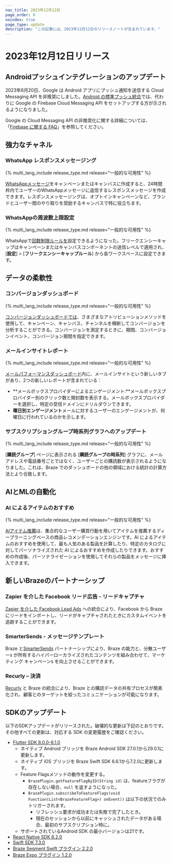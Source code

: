 ```yaml
---
nav_title: 2023年12月12日
page_order: 0
noindex: true
page_type: update
description: "この記事には、2023年12月12日のリリースノートが含まれています。"
---
```


# 2023年12月12日リリース

## Androidプッシュインテグレーションのアップデート

2023年6月20日、Google は Android アプリにプッシュ通知を送信する Cloud Messaging API を非推奨にしました。[Android の標準プッシュ統合](https://www.braze.com/docs/developer_guide/platform_integration_guides/android/push_notifications/android/integration/standard_integration/)では、代わりに Google の Firebase Cloud Messaging API をセットアップする方が示されるようになりました。

Google の Cloud Messaging API の非推奨化に関する詳細については、「[Firebase に関する FAQ](https://firebase.google.com/support/faq#fcm-23-deprecation)」を参照してください。

## 強力なチャネル

### WhatsApp レスポンスメッセージング

{% multi_lang_include release_type.md release="一般的な可用性" %}

[WhatsAppメッセージ]({{site.baseurl}}/user_guide/message_building_by_channel/whatsapp/whatsapp_campaign/create/#response-messages)をキャンペーンまたはキャンバスに作成すると、24時間枠内でユーザーのWhatsAppメッセージに返信するレスポンスメッセージを作成できます。レスポンスメッセージングは、オプトインキャンペーンなど、ブランドとユーザー間のやり取りを奨励するキャンバスで特に役立ちます。

### WhatsAppの周波数上限設定

{% multi_lang_include release_type.md release="一般的な可用性" %}

WhatsAppで[回数制限ルールを]({{site.baseurl}}/user_guide/engagement_tools/campaigns/building_campaigns/rate-limiting/#frequency-capping)設定できるようになった。フリークエンシーキャップはキャンペーンまたはキャンバスコンポーネントの送信レベルで適用され、[**設定**] > [**フリークエンシーキャップルール**] から各ワークスペースに設定できます。  

## データの柔軟性

### コンバージョンダッシュボード

{% multi_lang_include release_type.md release="一般的な可用性" %}

[コンバージョンダッシュボードでは]({{site.baseurl}}/user_guide/analytics/dashboard/conversions_dashboard/)、さまざまなアトリビューションメソッドを使用して、キャンペーン、キャンバス、チャンネルを横断してコンバージョンを分析することができる。コンバージョンを測定するときに、期間、コンバージョンイベント、コンバージョン期間を指定できます。

### メールインサイトレポート

{% multi_lang_include release_type.md release="一般的な可用性" %}

[メールパフォーマンスダッシュボード]({{site.baseurl}}/user_guide/data_and_analytics/analytics/email_performance_dashboard/#email-insights-dashboard)内に、メールインサイトという新しいタブがあり、2つの新しいレポートが含まれている：

- **メールボックスプロバイダーによるエンゲージメント:**メールボックスプロバイダー別のクリック数と開封数を表示する。メールボックスプロバイダーを選択し、特定の受信ドメインにドリルダウンできます。
- **曜日別エンゲージメント**メールに対するユーザーのエンゲージメントが、何曜日に行われているのかを示します。

### サブスクリプショングループ時系列グラフへのアップデート

{% multi_lang_include release_type.md release="一般的な可用性" %}

[**購読グループ**] ページに表示される [**購読グループの時系列**] グラフに、メールアドレスや電話番号ごとではなく、ユーザーごとの購読数が表示されるようになりました。これは、Braze でのダッシュボードの他の領域における統計の計算方法とより合致します。

## AIとMLの自動化

### AI によるアイテムのおすすめ

{% multi_lang_include release_type.md release="一般的な可用性" %}

[AIアイテム推薦]({{site.baseurl}}/ai_item_recommendations)は、集合的なユーザー購買行動を用いてアイテムを推薦するディープラーニングベースの商品レコメンデーションエンジンです。AI によるアイテムのおすすめを使用して、最も人気のある製品を計算したり、特定のカタログに対してパーソナライズされた AI によるおすすめを作成したりできます。おすすめの作成後、パーソナライゼーションを使用してそれらの製品をメッセージに挿入できます。

## 新しいBrazeのパートナーシップ

### Zapier を介した Facebook リード広告 - リードキャプチャ

[Zapier を介した Facebook Lead Ads]({{site.baseurl}}/partners/data_and_analytics/leads_capture/facebook_via_zapier/) への統合により、Facebook から Braze にリードをインポートし、リードがキャプチャされたときにカスタムイベントを追跡することができます。

### SmarterSends - メッセージテンプレート

Braze と[SmarterSends]({{site.baseurl}}/partners/message_orchestration/templates/smartersends/) パートナーシップにより、Braze の能力と、分散ユーザーs が所有するハイパーローカライズされたコンテンツを組み合わせて、マーケティング キャンペーンs を向上させることができます。

### Recurly – 決済

[Recurly]({{site.baseurl}}/partners/ecommerce/ordering_payments_subscription/recurly/) と Braze の統合により、Braze との購読データの共有プロセスが簡素化され、顧客とのターゲットを絞ったコミュニケーションが可能になります。

## SDKのアップデート

以下のSDKアップデートがリリースされた。破壊的な更新は下記のとおりです。その他すべての更新は、対応する SDK の変更履歴をご確認ください。

- [Flutter SDK 8.0.0-8.1.0](https://pub.dev/packages/braze_plugin/changelog)
  - ネイティブ Android ブリッジを Braze Android SDK 27.0.1から29.0.1に更新します。
  - ネイティブ iOS ブリッジを Braze Swift SDK 6.6.1から7.2.0に更新します。
  - Feature Flagsメソッドの動作を変更する。
    - `BrazePlugin.getFeatureFlagByID(String id)` は、featureフラグが存在しない場合、`null` を返すようになった。
    - `BrazePlugin.subscribeToFeatureFlags(void Function(List<BrazeFeatureFlag>) onEvent))` は以下の状況でのみトリガーされます。
      - リフレッシュ要求が成功または失敗で完了したとき。
      - 現在のセッションから以前にキャッシュされたデータがある場合、最初のサブスクリプション時に。
  - サポートされているAndroid SDK の最小バージョンは21です。
- [React Native SDK 8.2.0](https://github.com/braze-inc/braze-react-native-sdk/blob/8.2.0/CHANGELOG.md)
- [Swift SDK 7.3.0](https://github.com/braze-inc/braze-swift-sdk/blob/main/CHANGELOG.md)
- [Braze Segment Swift プラグイン 2.2.0](https://github.com/braze-inc/braze-segment-swift/blob/main/CHANGELOG.md)
- [Braze Expo プラグイン 1.2.0](https://github.com/braze-inc/braze-react-native-sdk/blob/8.2.0/CHANGELOG.md)
